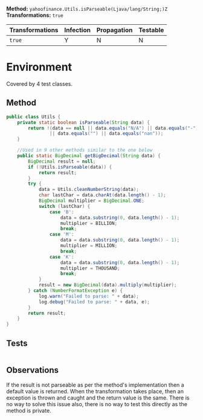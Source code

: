 **Method:** `yahoofinance.Utils.isParseable(Ljava/lang/String;)Z`
**Transformations:** `true`

| Transformations | Infection | Propagation | Testable |
|-----------------|-----------|-------------|----------|
| `true`          | Y         | N           | N        |

# Environment

Covered by 4 test classes.

## Method

```Java
public class Utils {
    private static boolean isParseable(String data) {
        return !(data == null || data.equals("N/A") || data.equals("-") 
                || data.equals("") || data.equals("nan"));
    }

    //Used in 9 other methods similar to the one below
    public static BigDecimal getBigDecimal(String data) {
        BigDecimal result = null;
        if (!Utils.isParseable(data)) {
            return result;
        }
        try {
            data = Utils.cleanNumberString(data);
            char lastChar = data.charAt(data.length() - 1);
            BigDecimal multiplier = BigDecimal.ONE;
            switch (lastChar) {
                case 'B':
                    data = data.substring(0, data.length() - 1);
                    multiplier = BILLION;
                    break;
                case 'M':
                    data = data.substring(0, data.length() - 1);
                    multiplier = MILLION;
                    break;
                case 'K':
                    data = data.substring(0, data.length() - 1);
                    multiplier = THOUSAND;
                    break;
            }
            result = new BigDecimal(data).multiply(multiplier);
        } catch (NumberFormatException e) {
            log.warn("Failed to parse: " + data);
            log.debug("Failed to parse: " + data, e);
        }
        return result;
    }
}
```

## Tests

```Java

```

## Observations
If the result is not parseable as per the method's implementation then a default
value is returned. When the transformation takes place, then an exception is
thrown and caught and the return value is the same. 
There is no way to solve this issue also, there is no way to test this directly
as the method is private.